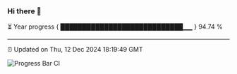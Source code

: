 ### Hi there 👋

⏳ Year progress { ████████████████████████████▁▁ } 94.74 %

---

⏰ Updated on Thu, 12 Dec 2024 18:19:49 GMT

![Progress Bar CI](https://github.com/liununu/liununu/workflows/Progress%20Bar%20CI/badge.svg)

